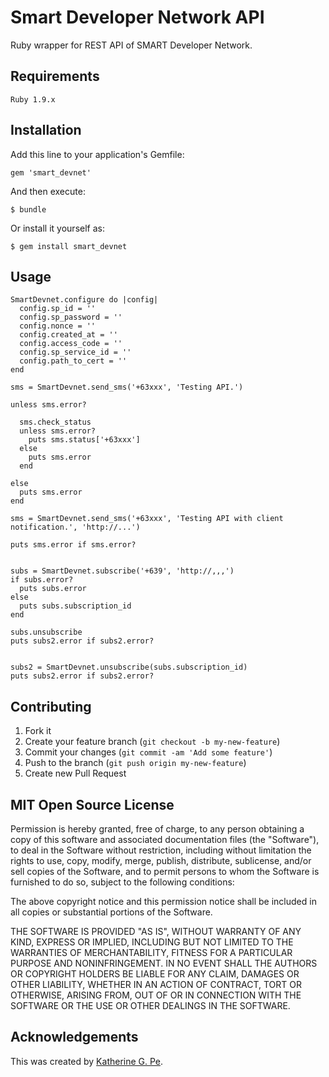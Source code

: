 # Smart Developer Network API 

Ruby wrapper for REST API of SMART Developer Network.

## Requirements

    Ruby 1.9.x

## Installation

Add this line to your application's Gemfile:

    gem 'smart_devnet'

And then execute:

    $ bundle

Or install it yourself as:

    $ gem install smart_devnet


## Usage

    SmartDevnet.configure do |config|
      config.sp_id = ''
      config.sp_password = ''
      config.nonce = ''
      config.created_at = ''
      config.access_code = ''
      config.sp_service_id = ''
      config.path_to_cert = ''
    end

    sms = SmartDevnet.send_sms('+63xxx', 'Testing API.')

    unless sms.error?

      sms.check_status
      unless sms.error?
        puts sms.status['+63xxx']
      else
        puts sms.error
      end

    else
      puts sms.error
    end

    sms = SmartDevnet.send_sms('+63xxx', 'Testing API with client notification.', 'http://...')

    puts sms.error if sms.error?


    subs = SmartDevnet.subscribe('+639', 'http://,,,')
    if subs.error?
      puts subs.error
    else
      puts subs.subscription_id
    end

    subs.unsubscribe
    puts subs2.error if subs2.error?


    subs2 = SmartDevnet.unsubscribe(subs.subscription_id)
    puts subs2.error if subs2.error?

## Contributing

1. Fork it
2. Create your feature branch (`git checkout -b my-new-feature`)
3. Commit your changes (`git commit -am 'Add some feature'`)
4. Push to the branch (`git push origin my-new-feature`)
5. Create new Pull Request

## MIT Open Source License

Permission is hereby granted, free of charge, to any person obtaining a copy of this software and associated documentation files (the "Software"), to deal in the Software without restriction, including without limitation the rights to use, copy, modify, merge, publish, distribute, sublicense, and/or sell copies of the Software, and to permit persons to whom the Software is furnished to do so, subject to the following conditions:

The above copyright notice and this permission notice shall be included in all copies or substantial portions of the Software.

THE SOFTWARE IS PROVIDED "AS IS", WITHOUT WARRANTY OF ANY KIND, EXPRESS OR IMPLIED, INCLUDING BUT NOT LIMITED TO THE WARRANTIES OF MERCHANTABILITY, FITNESS FOR A PARTICULAR PURPOSE AND NONINFRINGEMENT. IN NO EVENT SHALL THE AUTHORS OR COPYRIGHT HOLDERS BE LIABLE FOR ANY CLAIM, DAMAGES OR OTHER LIABILITY, WHETHER IN AN ACTION OF CONTRACT, TORT OR OTHERWISE, ARISING FROM, OUT OF OR IN CONNECTION WITH THE SOFTWARE OR THE USE OR OTHER DEALINGS IN THE SOFTWARE.

## Acknowledgements

This was created by <a href="http://blog.bridgeutopiaweb.com" target="_blank">Katherine G. Pe</a>.
